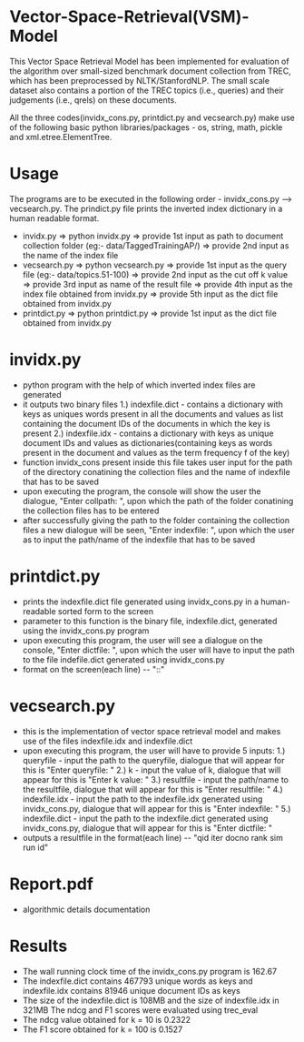 # Vector-Space-Retrieval(VSM)-Model
This Vector Space Retrieval Model has been implemented for evaluation of the algorithm over small-sized benchmark document collection from TREC, which has been preprocessed by NLTK/StanfordNLP. The small scale dataset also contains a portion of the TREC topics (i.e., queries) and their judgements (i.e., qrels) on these documents.   

All the three codes(invidx_cons.py, printdict.py and vecsearch.py) make use of the following basic python libraries/packages - os, string, math, pickle and xml.etree.ElementTree.

# Usage
The programs are to be executed in the following order - invidx_cons.py --> vecsearch.py. The prindict.py file prints the inverted index dictionary in a human readable format. 
- invidx.py => python invidx.py => provide 1st input as path to document collection folder (eg:- data/TaggedTrainingAP/) => provide 2nd input as the name of the index file
- vecsearch.py => python vecsearch.py => provide 1st input as the query file (eg:- data/topics.51-100) => provide 2nd input as the cut off k value => provide 3rd input as name of the result file => provide 4th input as the index file obtained from invidx.py => provide 5th input as the dict file obtained from invidx.py
- printdict.py => python printdict.py => provide 1st input as the dict file obtained from invidx.py

# invidx.py 
- python program with the help of which inverted index files are generated
- it outputs two binary files 
  1.) indexfile.dict - contains a dictionary with keys as uniques words present in all the documents and values as list containing the document IDs of the documents in which the key is present
  2.) indexfile.idx - contains a dictionary with keys as unique document IDs and values as dictionaries(containing keys as words present in the document and values as the term frequency f of the key)
- function invidx_cons present inside this file takes user input for the path of the directory conatining the collection files and the name of indexfile that has to be saved
- upon executing the program, the console will show the user the dialogue, "Enter collpath: ", upon which the path of the folder conatining the collection files has to be entered
- after successfully giving the path to the folder containing the collection files a new dialogue will be seen, "Enter indexfile: ", upon which the user as to input the path/name of the indexfile that has to be saved


# printdict.py 
- prints the indexfile.dict file generated using invidx_cons.py in a human-readable sorted form to the screen
- parameter to this function is the binary file, indexfile.dict, generated using the invidx_cons.py program
- upon executing this program, the user will see a dialogue on the console, "Enter dictfile: ", upon which the user will have to input the path to the file indefile.dict generated using invidx_cons.py
- format on the screen(each line) -- "<indexterm>:<df>:<offset-to-its-postingslist-in-idx-file>"

# vecsearch.py 
- this is the implementation of vector space retrieval model and makes use of the files indexfile.idx and indexfile.dict
- upon executing this program, the user will have to provide 5 inputs: 
  1.) queryfile - input the path to the queryfile, dialogue that will appear for this is "Enter queryfile: "
  2.) k - input the value of k, dialogue that will appear for this is "Enter k value: "
  3.) resultfile - input the path/name to the resultfile, dialogue that will appear for this is "Enter resultfile: "
  4.) indexfile.idx - input the path to the indexfile.idx generated using invidx_cons.py, dialogue that will appear for this is "Enter indexfile: "
  5.) indexfile.dict - input the path to the indexfile.dict generated using invidx_cons.py, dialogue that will appear for this is "Enter dictfile: "
- outputs a resultfile in the format(each line) -- "qid iter docno rank sim run id"

# Report.pdf 
- algorithmic details documentation

# Results 
- The wall running clock time of the invidx_cons.py program is 162.67
- The indexfile.dict contains 467793 unique words as keys and indexfile.idx contains 81946 unique document IDs as keys
- The size of the indexfile.dict is 108MB and the size of indexfile.idx in 321MB
The ndcg and F1 scores were evaluated using trec_eval 
- The ndcg value obtained for k = 10 is 0.2322
- The F1 score obtained for k = 100 is 0.1527
